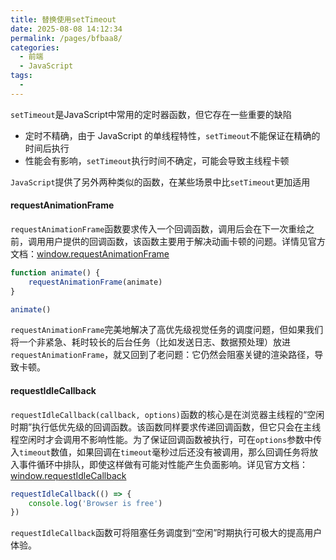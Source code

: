 ```yaml
---
title: 替换使用setTimeout
date: 2025-08-08 14:12:34
permalink: /pages/bfbaa8/
categories:
  - 前端
  - JavaScript
tags:
  - 
---
```

`setTimeout`是JavaScript中常用的定时器函数，但它存在一些重要的缺陷
* 定时不精确，由于 JavaScript 的单线程特性，`setTimeout`不能保证在精确的时间后执行
* 性能会有影响，`setTimeout`执行时间不确定，可能会导致主线程卡顿

`JavaScript`提供了另外两种类似的函数，在某些场景中比`setTimeout`更加适用


#### requestAnimationFrame
`requestAnimationFrame`函数要求传入一个回调函数，调用后会在下一次重绘之前，调用用户提供的回调函数，该函数主要用于解决动画卡顿的问题。详情见官方文档：[window.requestAnimationFrame](https://developer.mozilla.org/zh-CN/docs/Web/API/Window/requestAnimationFrame)
```js
function animate() {
	requestAnimationFrame(animate)
}

animate()
```
`requestAnimationFrame`完美地解决了高优先级视觉任务的调度问题，但如果我们将一个非紧急、耗时较长的后台任务（比如发送日志、数据预处理）放进`requestAnimationFrame`，就又回到了老问题：它仍然会阻塞关键的渲染路径，导致卡顿。


#### requestIdleCallback
`requestIdleCallback(callback, options)`函数的核心是在浏览器主线程的“空闲时期”执行低优先级的回调函数。该函数同样要求传递回调函数，但它只会在主线程空闲时才会调用不影响性能。为了保证回调函数被执行，可在`options`参数中传入`timeout`数值，如果回调在`timeout`毫秒过后还没有被调用，那么回调任务将放入事件循环中排队，即使这样做有可能对性能产生负面影响。详见官方文档：[window.requestIdleCallback](https://developer.mozilla.org/zh-CN/docs/Web/API/Window/requestIdleCallback)
```js
requestIdleCallback(() => {
	console.log('Browser is free')
})
```
`requestIdleCallback`函数可将阻塞任务调度到“空闲”时期执行可极大的提高用户体验。
